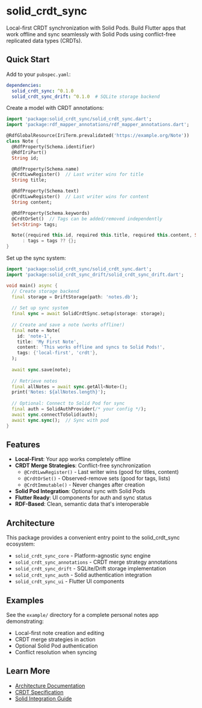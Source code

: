 # solid_crdt_sync

Local-first CRDT synchronization with Solid Pods. Build Flutter apps that work offline and sync seamlessly with Solid Pods using conflict-free replicated data types (CRDTs).

## Quick Start

Add to your `pubspec.yaml`:

```yaml
dependencies:
  solid_crdt_sync: ^0.1.0
  solid_crdt_sync_drift: ^0.1.0  # SQLite storage backend
```

Create a model with CRDT annotations:

```dart
import 'package:solid_crdt_sync/solid_crdt_sync.dart';
import 'package:rdf_mapper_annotations/rdf_mapper_annotations.dart';

@RdfGlobalResource(IriTerm.prevalidated('https://example.org/Note'))
class Note {
  @RdfProperty(Schema.identifier)
  @RdfIriPart()
  String id;

  @RdfProperty(Schema.name)
  @CrdtLwwRegister()  // Last writer wins for title
  String title;

  @RdfProperty(Schema.text)
  @CrdtLwwRegister()  // Last writer wins for content
  String content;

  @RdfProperty(Schema.keywords)
  @CrdtOrSet()  // Tags can be added/removed independently
  Set<String> tags;

  Note({required this.id, required this.title, required this.content, Set<String>? tags})
      : tags = tags ?? {};
}
```

Set up the sync system:

```dart
import 'package:solid_crdt_sync/solid_crdt_sync.dart';
import 'package:solid_crdt_sync_drift/solid_crdt_sync_drift.dart';

void main() async {
  // Create storage backend
  final storage = DriftStorage(path: 'notes.db');
  
  // Set up sync system
  final sync = await SolidCrdtSync.setup(storage: storage);
  
  // Create and save a note (works offline!)
  final note = Note(
    id: 'note-1',
    title: 'My First Note',
    content: 'This works offline and syncs to Solid Pods!',
    tags: {'local-first', 'crdt'},
  );
  
  await sync.save(note);
  
  // Retrieve notes
  final allNotes = await sync.getAll<Note>();
  print('Notes: ${allNotes.length}');
  
  // Optional: Connect to Solid Pod for sync
  final auth = SolidAuthProvider(/* your config */);
  await sync.connectToSolid(auth);
  await sync.sync();  // Sync with pod
}
```

## Features

- **Local-First**: Your app works completely offline
- **CRDT Merge Strategies**: Conflict-free synchronization
  - `@CrdtLwwRegister()` - Last writer wins (good for titles, content)
  - `@CrdtOrSet()` - Observed-remove sets (good for tags, lists)
  - `@CrdtImmutable()` - Never changes after creation
- **Solid Pod Integration**: Optional sync with Solid Pods
- **Flutter Ready**: UI components for auth and sync status
- **RDF-Based**: Clean, semantic data that's interoperable

## Architecture

This package provides a convenient entry point to the solid_crdt_sync ecosystem:

- `solid_crdt_sync_core` - Platform-agnostic sync engine
- `solid_crdt_sync_annotations` - CRDT merge strategy annotations  
- `solid_crdt_sync_drift` - SQLite/Drift storage implementation
- `solid_crdt_sync_auth` - Solid authentication integration
- `solid_crdt_sync_ui` - Flutter UI components

## Examples

See the `example/` directory for a complete personal notes app demonstrating:
- Local-first note creation and editing
- CRDT merge strategies in action
- Optional Solid Pod authentication
- Conflict resolution when syncing

## Learn More

- [Architecture Documentation](https://github.com/your-org/solid_crdt_sync/blob/main/spec/docs/ARCHITECTURE.md)
- [CRDT Specification](https://github.com/your-org/solid_crdt_sync/blob/main/spec/CRDT_SPECIFICATION.md)
- [Solid Integration Guide](https://github.com/your-org/solid_crdt_sync/blob/main/docs/SOLID_INTEGRATION.md)